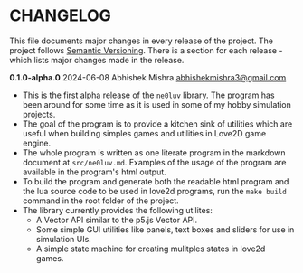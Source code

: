 # CHANGELOG
This file documents major changes in every release of the project.  The project
follows [Semantic Versioning](https://semver.org/). There is a section for each
release - which lists major changes made in the release.

**0.1.0-alpha.0**  2024-06-08 Abhishek Mishra  <abhishekmishra3@gmail.com>

- This is the first alpha release of the `ne0luv` library. The program
  has been around for some time as it is used in some of my hobby simulation
  projects.
- The goal of the program is to provide a kitchen sink of utilities which are
  useful when building simples games and utilities in Love2D game engine.
- The whole program is written as one literate program in the markdown document
  at `src/ne0luv.md`. Examples of the usage of the program are available in the
  program's html output.
- To build the program and generate both the readable html program and the lua
  source code to be used in love2d programs, run the `make build` command in the
  root folder of the project.
- The library currently provides the following utilites:
    - A Vector API similar to the p5.js Vector API.
    - Some simple GUI utilities like panels, text boxes and sliders for use in
      simulation UIs.
    - A simple state machine for creating mulitples states in love2d games.
